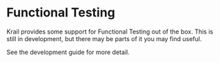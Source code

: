 # Functional Testing

Krail provides some support for Functional Testing out of the box.  This is still in development, but there may be parts of it you may find useful.

See the development guide for more detail.

